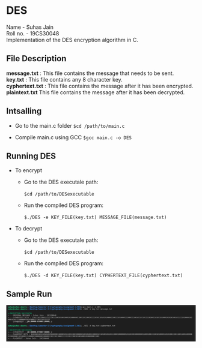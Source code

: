# DES

Name - Suhas Jain   
Roll no. - 19CS30048  
Implementation of the DES encryption algorithm in C. 

## File Description 
**message.txt** : This file contains the message that needs to be sent.  
**key.txt** : This file contains any 8 character key.  
**cyphertext.txt** : This file contains the message after it has been encrypted.  
**plaintext.txt** This file contains the message after it has been decrypted.

## Intsalling

- Go to the main.c folder
`$cd /path/to/main.c`

- Compile main.c using GCC
`$gcc main.c -o DES`


## Running DES
  
  
  - To encrypt
    
    - Go to the DES executale path:
    
      `$cd /path/to/DESexecutable`
    
    - Run the compiled DES program:
      
      `$./DES -e KEY_FILE(key.txt) MESSAGE_FILE(message.txt)`
      
  - To decrypt
    
    - Go to the DES executale path:
    
      `$cd /path/to/DESexecutable`
    
    - Run the compiled DES program:
    
      `$./DES -d KEY_FILE(key.txt) CYPHERTEXT_FILE(cyphertext.txt)`

## Sample Run
![Samplerun of DES encryption algorithm](sample_run.png)